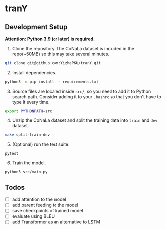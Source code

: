 # tranY

## Development Setup

**Attention: Python 3.9 (or later) is required.**

1. Clone the repository. The CoNaLa dataset is included in the repo(~50MB) so this may take several minutes.

```bash
git clone git@github.com:YizhePKU/tranY.git
```

2. Install dependencies.

```bash
python3 -m pip install -r requirements.txt
```

3. Source files are located inside `src/`, so you need to add it to Python search path. Consider adding it to your `.bashrc` so that you don't have to type it every time.

```bash
export PYTHONPATH=src
```

4. Unzip the CoNaLa dataset and split the training data into `train` and `dev` dataset.

```bash
make split-train-dev
```

5. (Optional) run the test suite.

```bash
pytest
```

6. Train the model.

```
python3 src/main.py
```

## Todos

- [ ] add attention to the model
- [ ] add parent feeding to the model
- [ ] save checkpoints of trained model
- [ ] evaluate using BLEU
- [ ] add Transformer as an alternative to LSTM
